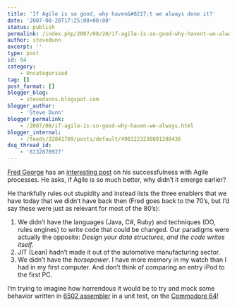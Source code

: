 ```yaml
---
title: 'If Agile is so good, why haven&#8217;t we always done it?'
date: '2007-08-20T17:25:00+00:00'
status: publish
permalink: /index.php/2007/08/20/if-agile-is-so-good-why-havent-we-always-done-it
author: stevedunn
excerpt: ''
type: post
id: 64
category:
    - Uncategorised
tag: []
post_format: []
blogger_blog:
    - stevedunns.blogspot.com
blogger_author:
    - 'Steve Dunn'
blogger_permalink:
    - /2007/08/if-agile-is-so-good-why-haven-we-always.html
blogger_internal:
    - /feeds/32841709/posts/default/4901223238801208436
dsq_thread_id:
    - '8132878927'
---
```

[Fred George](http://processpeoplepods.blogspot.com/) has an [interesting post](http://processpeoplepods.blogspot.com/2007/08/three-critical-enablers-for-agile.html) on his successfulness with Agile processes. He asks, if Agile is so much better, why didn’t it emerge earlier?

He thankfully rules out stupidity and instead lists the three enablers that we have today that we didn’t have back then (Fred goes back to the 70’s, but I’d say these were just as relevant for most of the 80’s):

1. We didn’t have the languages (Java, C#, Ruby) and techniques (OO, rules engines) to write code that could be changed. Our paradigms were actually the opposite: *Design your data structures, and the code writes itself.*
2. JIT (Lean) hadn’t made it out of the automotive manufacturing sector.
3. We didn’t have the *horsepower*. I have more memory in my watch than I had in my first computer. And don’t think of comparing an entry iPod to the first PC.

I’m trying to imagine how horrendous it would be to try and mock some behavior written in [6502 assembler](http://www.geocities.com/profdredd/cprogram/6502_ml.html "6502 assember") in a unit test, on the [Commodore 64](http://www.lemon64.com/games/list.php?type=coder&name=Steve%20Dunn)!